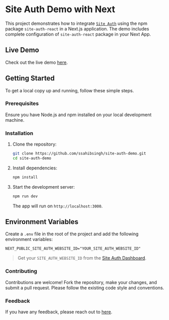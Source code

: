 # Site Auth Demo with Next

This project demonstrates how to integrate [`Site Auth`](https://site-auth.sahibsingh.dev) using the npm package `site-auth-react` in a Next.js application. The demo includes complete configuration of `site-auth-react` package in your Next App.

## Live Demo

Check out the live demo [here](https://react-next.site-auth.sahibsingh.dev).

## Getting Started

To get a local copy up and running, follow these simple steps.

### Prerequisites

Ensure you have Node.js and npm installed on your local development machine.

### Installation

1. Clone the repository:

   ```bash
   git clone https://github.com/ssahibsingh/site-auth-demo.git
   cd site-auth-demo
   ```

2. Install dependencies:

   ```bash
   npm install
   ```

3. Start the development server:

   ```bash
   npm run dev
   ```

   The app will run on `http://localhost:3000`.

## Environment Variables

Create a `.env` file in the root of the project and add the following environment variables:

```env
NEXT_PUBLIC_SITE_AUTH_WEBSITE_ID="YOUR_SITE_AUTH_WEBSITE_ID"

```

> Get your `SITE_AUTH_WEBSITE_ID` from the [Site Auth Dashboard](https://dashboard.site-auth.sahibsingh.dev).

### Contributing

Contributions are welcome! Fork the repository, make your changes, and submit a pull request. Please follow the existing code style and conventions.

### Feedback

If you have any feedback, please reach out to [here](https://sahibsingh.dev/#contact).
